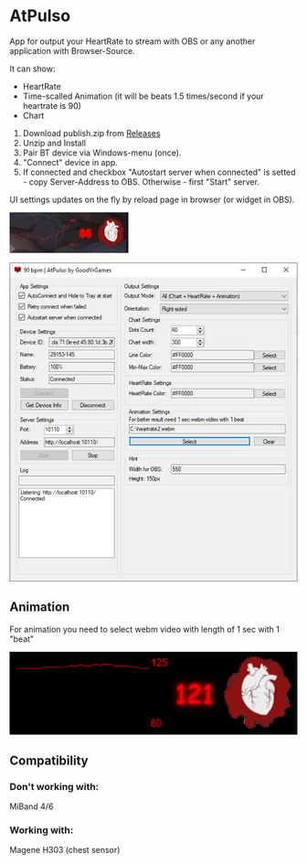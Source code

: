 # AtPulso
App for output your HeartRate to stream with OBS or any another application with Browser-Source.

It can show:
- HeartRate
- Time-scalled Animation (it will be beats 1.5 times/second if your heartrate is 90)
- Chart

1. Download publish.zip from [Releases](https://github.com/alextrof94/AtPulso/releases)
2. Unzip and Install
3. Pair BT device via Windows-menu (once).
4. "Connect" device in app.
5. If connected and checkbox "Autostart server when connected" is setted - copy Server-Address to OBS. Otherwise - first "Start" server.

UI settings updates on the fly by reload page in browser (or widget in OBS).

![Preview2](https://github.com/alextrof94/AtPulso/blob/main/images/screenshot.jpg)

![Settings](https://github.com/alextrof94/AtPulso/blob/main/images/main.jpg)


## Animation
For animation you need to select webm video with length of 1 sec with 1 "beat"

![Preview1](https://github.com/alextrof94/AtPulso/blob/main/images/preview.gif)

## Compatibility
### Don't working with:
MiBand 4/6

### Working with:
Magene H303 (chest sensor)
